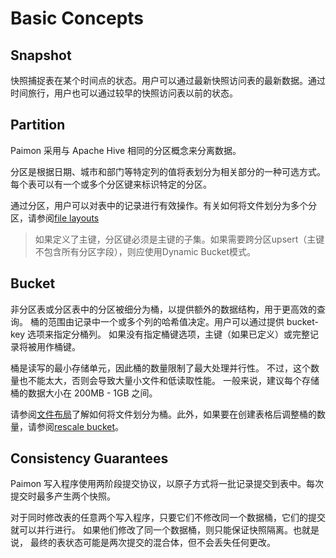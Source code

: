 # Basic Concepts

## Snapshot
快照捕捉表在某个时间点的状态。用户可以通过最新快照访问表的最新数据。通过时间旅行，用户也可以通过较早的快照访问表以前的状态。

## Partition

Paimon 采用与 Apache Hive 相同的分区概念来分离数据。

分区是根据日期、城市和部门等特定列的值将表划分为相关部分的一种可选方式。每个表可以有一个或多个分区键来标识特定的分区。

通过分区，用户可以对表中的记录进行有效操作。有关如何将文件划分为多个分区，请参阅[file layouts](file-layouts.md)

> 如果定义了主键，分区键必须是主键的子集。如果需要跨分区upsert（主键不包含所有分区字段），则应使用Dynamic Bucket模式。

## Bucket
非分区表或分区表中的分区被细分为桶，以提供额外的数据结构，用于更高效的查询。
桶的范围由记录中一个或多个列的哈希值决定。用户可以通过提供 bucket-key 选项来指定分桶列。
如果没有指定桶键选项，主键（如果已定义）或完整记录将被用作桶键。

桶是读写的最小存储单元，因此桶的数量限制了最大处理并行性。
不过，这个数量也不能太大，否则会导致大量小文件和低读取性能。
一般来说，建议每个存储桶的数据大小在 200MB - 1GB 之间。

请参阅[文件布局](file-layouts.md)了解如何将文件划分为桶。此外，如果要在创建表格后调整桶的数量，请参阅[rescale bucket]()。

## Consistency Guarantees
Paimon 写入程序使用两阶段提交协议，以原子方式将一批记录提交到表中。每次提交时最多产生两个快照。

对于同时修改表的任意两个写入程序，只要它们不修改同一个数据桶，它们的提交就可以并行进行。
如果他们修改了同一个数据桶，则只能保证快照隔离。也就是说，
最终的表状态可能是两次提交的混合体，但不会丢失任何更改。


